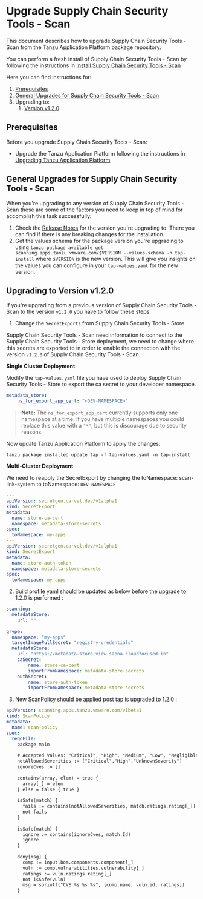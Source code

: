 # Upgrade Supply Chain Security Tools - Scan

This document describes how to upgrade Supply Chain Security Tools - Scan from the Tanzu Application Platform package repository.

You can perform a fresh install of Supply Chain Security Tools - Scan by following the instructions in [Install Supply Chain Security Tools - Scan](install-scst-scan.md) 

Here you can find instructions for:

1. [Prerequisites](#)
2. [General Upgrades for Supply Chain Security Tools - Scan](#general-upgrades)
3. Upgrading to:
   1. [Version v1.2.0](#)


## <a id="prereqs"></a> Prerequisites

Before you upgrade Supply Chain Security Tools - Scan:

* Upgrade the Tanzu Application Platform following the instructions in [Upgrading Tanzu Application Platform](../upgrading.md) 

## <a id="general-upgrades"></a> General Upgrades for Supply Chain Security Tools - Scan

When you're upgrading to any version of Supply Chain Security Tools - Scan these are some of the factors you need to keep in top of mind for accomplish this task successfully: 

1. Check the [Release Notes](../release-notes.md) for the version you're upgrading to. There you can find if there is any breaking changes for the installation.
2. Get the values schema for the package version you're upgrading to using `tanzu package available get scanning.apps.tanzu.vmware.com/$VERSION --values-schema -n tap-install` where `$VERSION` is the new version. This will give you insights on the values you can configure in your `tap-values.yaml` for the new version.

## <a id="upgrade-to-1-2-0"></a> Upgrading to Version v1.2.0

If you're upgrading from a previous version of Supply Chain Security Tools - Scan to the version `v1.2.0` you have to follow these steps: 

1. Change the `SecretExports` from Supply Chain Security Tools - Store. 

Supply Chain Security Tools - Scan need information to connect to the Supply Chain Security Tools - Store deployment, we need to change where this secrets are exported to in order to enable the connection with the version `v1.2.0` of Supply Chain Security Tools - Scan.

**Single Cluster Deployment**

Modify the `tap-values.yaml` file you have used to deploy Supply Chain Security Tools - Store to export the ca secret to your developer namespace. 

```yaml
metadata_store:
    ns_for_export_app_cert: "<DEV-NAMESPACE>"
```

>**Note:** The `ns_for_export_app_cert` currently supports only one namespace at a time. If you have multiple namespaces you could replace this value with a `"*"`, but this is discourage due to security reasons.

Now update Tanzu Application Platform to apply the changes:

```console
tanzu package installed update tap -f tap-values.yaml -n tap-install
```

**Multi-Cluster Deployment**

We need to reapply the SecretExport by changing the toNamespace: scan-link-system to toNamespace: `DEV-NAMESPACE`

```yaml
---
apiVersion: secretgen.carvel.dev/v1alpha1
kind: SecretExport
metadata:
  name: store-ca-cert
  namespace: metadata-store-secrets
spec:
  toNamespace: my-apps
---
apiVersion: secretgen.carvel.dev/v1alpha1
kind: SecretExport
metadata:
  name: store-auth-token
  namespace: metadata-store-secrets
spec:
  toNamespace: my-apps
```
 
2. Build profile yaml should be updated as below before the upgrade to 1.2.0 is performed : 

```yaml
scanning:
  metadataStore:
    url: ""
 
grype:
  namespace: "my-apps"
  targetImagePullSecret: "registry-credentials"
  metadataStore:
    url: "https://metadata-store.view.sapna.cloudfocused.in"
    caSecret:
        name: store-ca-cert
        importFromNamespace: metadata-store-secrets
    authSecret:
        name: store-auth-token
        importFromNamespace: metadata-store-secrets
```
 
3. New ScanPolicy should be applied post tap is upgraded to 1.2.0 : 

```yaml
apiVersion: scanning.apps.tanzu.vmware.com/v1beta1
kind: ScanPolicy
metadata:
  name: scan-policy
spec:
  regoFile: |
    package main
 
    # Accepted Values: "Critical", "High", "Medium", "Low", "Negligible", "UnknownSeverity"
    notAllowedSeverities := ["Critical","High","UnknownSeverity"]
    ignoreCves := []
 
    contains(array, elem) = true {
      array[_] = elem
    } else = false { true }
 
    isSafe(match) {
      fails := contains(notAllowedSeverities, match.ratings.rating[_])
      not fails
    }
 
    isSafe(match) {
      ignore := contains(ignoreCves, match.Id)
      ignore
    }
 
    deny[msg] {
      comp := input.bom.components.component[_]
      vuln := comp.vulnerabilities.vulnerability[_]
      ratings := vuln.ratings.rating[_]
      not isSafe(vuln)
      msg = sprintf("CVE %s %s %s", [comp.name, vuln.id, ratings])
    }
```